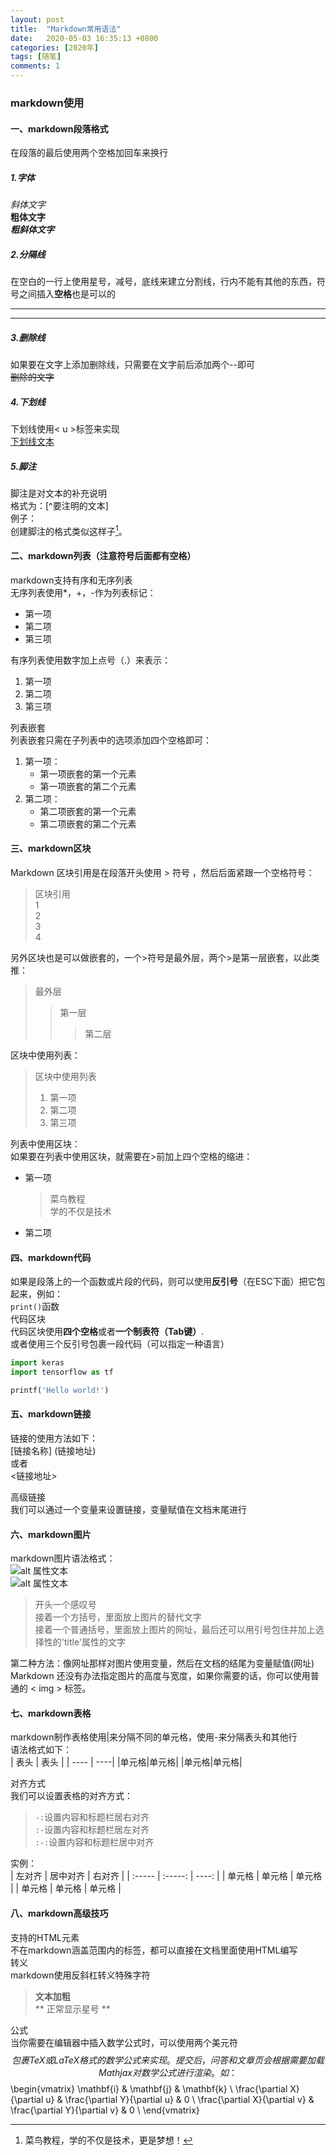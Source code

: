 ```yaml
---
layout: post
title:  "Markdown常用语法"
date:   2020-05-03 16:35:13 +0800
categories: [2020年]
tags: [随笔]
comments: 1
---
```


### markdown使用  

#### 一、markdown段落格式  
在段落的最后使用两个空格加回车来换行  
##### 1.字体  
*斜体文字*  
**粗体文字**  
***粗斜体文字***  
##### 2.分隔线
在空白的一行上使用星号，减号，底线来建立分割线，行内不能有其他的东西，符号之间插入**空格**也是可以的  
- - - - - -
* * * * * *
##### 3.删除线  
如果要在文字上添加删除线，只需要在文字前后添加两个--即可  
~~删除的文字~~  
##### 4.下划线  
下划线使用< u >标签来实现  
<u>下划线文本</u>  
##### 5.脚注  
脚注是对文本的补充说明  
格式为：[^要注明的文本]  
例子：  
创建脚注的格式类似这样子[^RUNOOB]。  
[^RUNOOB]:菜鸟教程，学的不仅是技术，更是梦想！  
#### 二、markdown列表（注意符号后面都有空格）  
markdown支持有序和无序列表  
无序列表使用*，+，-作为列表标记：  
* 第一项  
* 第二项  
* 第三项  

有序列表使用数字加上点号（.）来表示：  
1. 第一项  
2. 第二项  
3. 第三项

列表嵌套  
列表嵌套只需在子列表中的选项添加四个空格即可：  
1. 第一项：  
    * 第一项嵌套的第一个元素  
    * 第一项嵌套的第二个元素  
2. 第二项：
    * 第二项嵌套的第一个元素
    * 第二项嵌套的第二个元素

#### 三、markdown区块  
Markdown 区块引用是在段落开头使用 > 符号 ，然后后面紧跟一个空格符号：  
> 区块引用  
> 1  
> 2  
> 3  
> 4  

另外区块也是可以做嵌套的，一个>符号是最外层，两个>是第一层嵌套，以此类推：  
> 最外层  
> > 第一层
> >
> > >第二层

区块中使用列表：
> 区块中使用列表  
> 1. 第一项  
> 2. 第二项
> 3. 第三项

列表中使用区块：  
如果要在列表中使用区块，就需要在>前加上四个空格的缩进：

* 第一项  
    > 菜鸟教程  
    > 学的不仅是技术  
* 第二项  

#### 四、markdown代码  
如果是段落上的一个函数或片段的代码，则可以使用**反引号**（在ESC下面）把它包起来，例如：  
`print()`函数  
代码区块  
代码区块使用**四个空格**或者**一个制表符（Tab键）**.  
或者使用三个反引号包裹一段代码（可以指定一种语言）
```python  
import keras  
import tensorflow as tf  

printf('Hello world!')  
```
#### 五、markdown链接  
链接的使用方法如下：  
[链接名称] (链接地址)  
或者  
<链接地址>  

高级链接  
我们可以通过一个变量来设置链接，变量赋值在文档末尾进行  
#### 六、markdown图片  
markdown图片语法格式：  
![alt 属性文本](图片地址)  
![alt 属性文本](图片地址 "可选标题")  

> 开头一个感叹号  
> 接着一个方括号，里面放上图片的替代文字  
> 接着一个普通括号，里面放上图片的网址，最后还可以用引号包住并加上选择性的'title'属性的文字  

第二种方法：像网址那样对图片使用变量，然后在文档的结尾为变量赋值(网址)  
Markdown 还没有办法指定图片的高度与宽度，如果你需要的话，你可以使用普通的 < img > 标签。   
#### 七、markdown表格  
markdown制作表格使用|来分隔不同的单元格，使用-来分隔表头和其他行  
语法格式如下：  
| 表头 | 表头 |
| ---- | ----|
|单元格|单元格|
|单元格|单元格|

对齐方式  
我们可以设置表格的对齐方式：  

> `-:`设置内容和标题栏居右对齐  
> `:-`设置内容和标题栏居左对齐  
> `:-:`设置内容和标题栏居中对齐  

实例：  
| 左对齐 | 居中对齐 | 右对齐 |
| :----- | :-----: | ----: |
| 单元格 | 单元格 | 单元格 |
| 单元格 | 单元格 | 单元格 |

#### 八、markdown高级技巧  
支持的HTML元素  
不在markdown涵盖范围内的标签，都可以直接在文档里面使用HTML编写  
转义  
markdown使用反斜杠转义特殊字符  

> **文本加粗**  
> \*\* 正常显示星号 \*\*   

公式  
当你需要在编辑器中插入数学公式时，可以使用两个美元符 $$ 包裹 TeX 或 LaTeX 格式的数学公式来实现。提交后，问答和文章页会根据需要加载 Mathjax 对数学公式进行渲染。如：  
$$
\begin{vmatrix} 
\mathbf{i} & \mathbf{j} & \mathbf{k} \\
\frac{\partial X}{\partial u} &  \frac{\partial Y}{\partial u} & 0 \\
\frac{\partial X}{\partial v} &  \frac{\partial Y}{\partial v} & 0 \\
\end{vmatrix}



